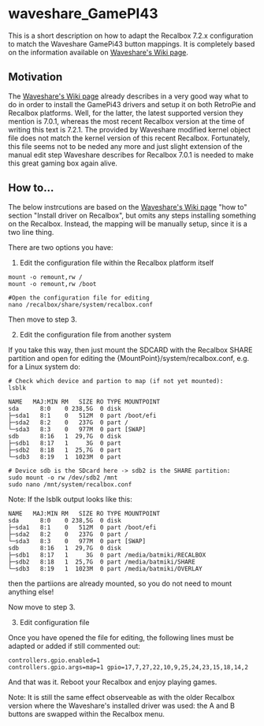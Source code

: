 # waveshare_GamePI43

This is a short description on how to adapt the Recalbox 7.2.x configuration to match the Waveshare GamePi43 button mappings. It is completely based on the information available on [Waveshare's Wiki page][1]. 

## Motivation
The [Waveshare's Wiki page][1] already describes in a very good way what to do in order to install the GamePi43 drivers and setup it on both RetroPie and Recalbox platforms. Well, for the latter, the latest supported version they mention is 7.0.1, whereas the most recent Recalbox version at the time of writing this text is 7.2.1. The provided by Waveshare modified kernel object file does not match the kernel version of this recent Recalbox. Fortunately, this file seems not to be neded any more and just slight extension of the manual edit step Waveshare describes for Recalbox 7.0.1 is needed to make this great gaming box again alive.

## How to...
The below instrcutions are based on the [Waveshare's Wiki page][1] "how to" section "Install driver on Recalbox", but omits any steps installing something on the Recalbox. Instead, the mapping will be manually setup, since it is a two line thing.

There are two options you have:
1. Edit the configuration file within the Recalbox platform itself

```shell
mount -o remount,rw /
mount -o remount,rw /boot

#Open the configuration file for editing
nano /recalbox/share/system/recalbox.conf
```
Then move to step 3.

2. Edit the configuration file from another system 

If you take this way, then just mount the SDCARD with the Recalbox SHARE partition and open for editing the {MountPoint}/system/recalbox.conf, e.g. for a Linux system do: 

```shell
# Check which device and partion to map (if not yet mounted): 
lsblk

NAME   MAJ:MIN RM   SIZE RO TYPE MOUNTPOINT
sda      8:0    0 238,5G  0 disk 
├─sda1   8:1    0   512M  0 part /boot/efi
├─sda2   8:2    0   237G  0 part /
└─sda3   8:3    0   977M  0 part [SWAP]
sdb      8:16   1  29,7G  0 disk 
├─sdb1   8:17   1     3G  0 part 
├─sdb2   8:18   1  25,7G  0 part 
└─sdb3   8:19   1  1023M  0 part 

# Device sdb is the SDcard here -> sdb2 is the SHARE partition:
sudo mount -o rw /dev/sdb2 /mnt
sudo nano /mnt/system/recalbox.conf
```
Note:
 If the lsblk output looks like this:
```
NAME   MAJ:MIN RM   SIZE RO TYPE MOUNTPOINT
sda      8:0    0 238,5G  0 disk 
├─sda1   8:1    0   512M  0 part /boot/efi
├─sda2   8:2    0   237G  0 part /
└─sda3   8:3    0   977M  0 part [SWAP]
sdb      8:16   1  29,7G  0 disk 
├─sdb1   8:17   1     3G  0 part /media/batmiki/RECALBOX
├─sdb2   8:18   1  25,7G  0 part /media/batmiki/SHARE
└─sdb3   8:19   1  1023M  0 part /media/batmiki/OVERLAY
``` 
then the partiions are already mounted, so you do not need to mount anything else!

Now move to step 3.

3. Edit configuration file

Once you have opened the file for editing, the following lines must be adapted or added if still commented out:

```
controllers.gpio.enabled=1
controllers.gpio.args=map=1 gpio=17,7,27,22,10,9,25,24,23,15,18,14,2
```

And that was it. Reboot your Recalbox and enjoy playing games.

Note: It is still the same effect observeable as with the older Recalbox version where the Waveshare's installed driver was used: the A and B buttons are swapped within the Recalbox menu. 


[1]: https://www.waveshare.com/wiki/GamePi43
